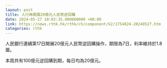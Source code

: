 ```yaml
---
layout: post
title: 人行再開展20億元人民幣逆回購
date: 2024-05-27 10:03:35.000000000 +08:00
link: https://news.rthk.hk/rthk/ch/component/k2/1754824-20240527.htm
categories: rthk
---
```


人民銀行連續第17日開展20億元人民幣逆回購操作，期限為7日，利率維持於1.8厘。

本周共有100億元逆回購到期，每日均為20億元。
